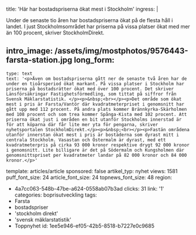 title: 'Här har bostadspriserna ökat mest i Stockholm'
ingress: |
  <p>Under de senaste tio åren har bostadspriserna ökat på de flesta håll i landet. I just Stockholmsområdet har priserna på vissa platser ökat med mer än 100 procent, skriver StockholmDirekt.
  </p>
  
intro_image: /assets/img/mostphotos/9576443-farsta-station.jpg
long_form:
  -
    type: text
    text: '<p>Även om bostadspriserna gått ner de senaste två åren har de under en tioårsperiod ökat markant. På vissa platser i Stockholm har priserna på bostadsrätter ökat med över 100 procent. Det skriver Länsförsäkringar Fastighetsförmedling, som tittat på siffror från Svensk Mäklarstatistik. </p><p>&nbsp;<br></p><p>Det område som ökat mest i pris är Farsta/Vantör där kvadratmeterpriset i genomsnitt har gått upp med 112 procent. På andra plats kommer Brännkyrka-Skärholmen med 108 procent och som trea kommer Spånga-Kista med 102 procent. Att priserna ökat just i områden en bit utanför Stockholms innerstad är för att köparna där får lite mer yta för pengarna, skriver nyhetsportalen StockholmDirekt.</p><p>&nbsp;<br></p><p>Fastän områdena utanför innerstan ökat mest i pris är bostäderna som dyrast mitt i centrala Stockholm. Vasastan och Östermalm är dyrast, med ett kvadratmeterpris på cirka 93 000 kronor respektive drygt 92 000 kronor i genomsnitt. Lite billigare är det på Södermalm och Kungsholmen där genomsnittspriset per kvadratmeter landar på 82 000 kronor och 84 000 kronor.</p>'
template: articles/article
sponsored: false
artikel_typ: nyhet
views: 1581
puff_font_size: 24
article_font_size: 24
topnews_font_size: 48
region:
  - 4a7cc063-548b-47be-a624-0558ab07b3ad
clicks: 31
link: '1'
categories: boprisutveckling
tags:
  - Farsta
  - bostadspriser
  - 'stockholm direkt'
  - 'svensk mäklarstatistik'
  - Toppnyhet
id: 1ee5e946-ef05-42b5-8518-b7227e0c9685
